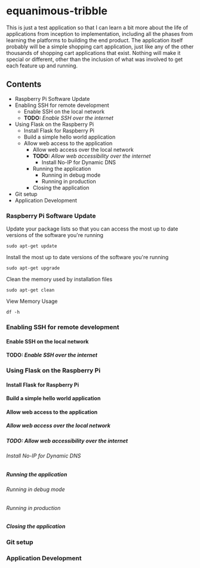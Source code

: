 # equanimous-tribble

This is just a test application so that I can learn a bit more about the life of applications from inception to implementation, including all the phases from learning the platforms to building the end product. The application itself probably will be a simple shopping cart application, just like any of the other thousands of shopping cart applications that exist. Nothing will make it special or different, other than the inclusion of what was involved to get each feature up and running.

## Contents
* Raspberry Pi Software Update
* Enabling SSH for remote development
  * Enable SSH on the local network
  * **TODO:** *Enable SSH over the internet*
* Using Flask on the Raspberry Pi
  * Install Flask for Raspberry Pi
  * Build a simple hello world application
  * Allow web access to the application
    * Allow web access over the local network
    * **TODO:** *Allow web accessibility over the internet*
      * Install No-IP for Dynamic DNS
    * Running the application
      * Running in debug mode
      * Running in production
    * Closing the application
* Git setup
* Application Development

### Raspberry Pi Software Update

Update your package lists so that you can access the most up to date versions of the software you're running

    sudo apt-get update

Install the most up to date versions of the software you're running

    sudo apt-get upgrade

Clean the memory used by installation files

    sudo apt-get clean

View Memory Usage

    df -h

### Enabling SSH for remote development

#### Enable SSH on the local network

#### **TODO:** *Enable SSH over the internet*

### Using Flask on the Raspberry Pi

#### Install Flask for Raspberry Pi

#### Build a simple hello world application

#### Allow web access to the application

##### Allow web access over the local network

##### **TODO:** *Allow web accessibility over the internet*

###### Install No-IP for Dynamic DNS

##### Running the application

###### Running in debug mode

###### Running in production

##### Closing the application

### Git setup
### Application Development

